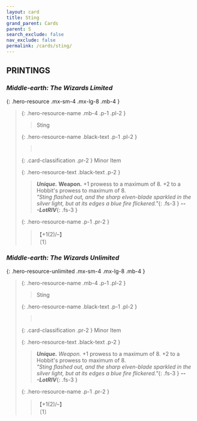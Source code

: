```yaml
---
layout: card
title: Sting
grand_parent: Cards
parent: S
search_exclude: false
nav_exclude: false
permalink: /cards/sting/
---
```


## PRINTINGS


### _Middle-earth: The Wizards Limited_

{: .hero-resource .mx-sm-4 .mx-lg-8 .mb-4 }
> {: .hero-resource-name .mb-4 .p-1 .pl-2 }
> > <div class="card-mp"></div>
> > <div class="card-name">Sting</div>
>
> {: .hero-resource-name .black-text .p-1 .pl-2 }
> > &nbsp;
>
> {: .card-classification .pr-2 }
> Minor Item
>
> {: .hero-resource-text .black-text .p-2 }
> > _**Unique.**_ __Weapon.__ +1 prowess to a maximum of 8. +2 to a Hobbit's prowess to maximum of 8. <br>_"Sting flashed out, and the sharp elven-blade sparkled in the silver light, but at its edges a blue fire flickered."_{: .fs-3 } ***---&#65279;LotRIV***{: .fs-3 } 
> 
> {: .hero-resource-name .p-1 .pr-2 }
> > <div class="card-shield">【+1(2)/&ndash;】</div>
> > <div class="card-corruption">〔1〕</div>

### _Middle-earth: The Wizards Unlimited_

{: .hero-resource-unlimited .mx-sm-4 .mx-lg-8 .mb-4 }
> {: .hero-resource-name .mb-4 .p-1 .pl-2 }
> > <div class="card-mp"></div>
> > <div class="card-name">Sting</div>
>
> {: .hero-resource-name .black-text .p-1 .pl-2 }
> > &nbsp;
>
> {: .card-classification .pr-2 }
> Minor Item
>
> {: .hero-resource-text .black-text .p-2 }
> > _**Unique.**_ _Weapon._ +1 prowess to a maximum of 8. +2 to a Hobbit's prowess to maximum of 8. <br>_"Sting flashed out, and the sharp elven-blade sparkled in the silver light, but at its edges a blue fire flickered."_{: .fs-3 } ***---&#65279;LotRIV***{: .fs-3 } 
> 
> {: .hero-resource-name .p-1 .pr-2 }
> > <div class="card-shield">【+1(2)/&ndash;】</div>
> > <div class="card-corruption">〔1〕</div>
